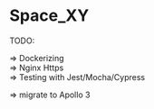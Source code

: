 # Space_XY

TODO:

=> Dockerizing<br/>
=> Nginx Https<br/>
=> Testing with Jest/Mocha/Cypress<br/>

=> migrate to Apollo 3 
